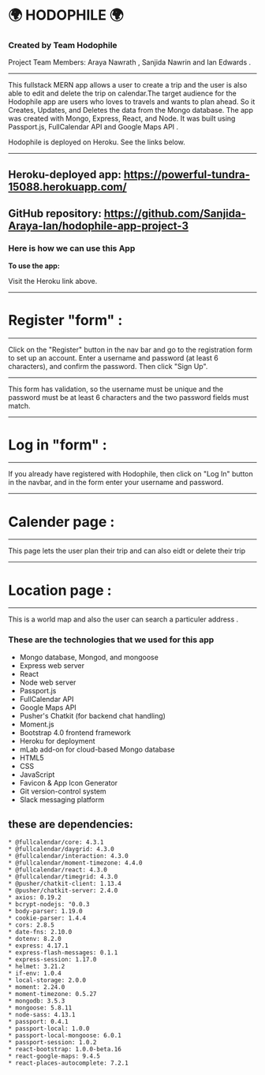 # 🌍 HODOPHILE 🌍
   
### Created by Team Hodophile

Project Team Members: Araya Nawrath , Sanjida Nawrin and Ian Edwards .

____________
This fullstack MERN app allows a user to create a trip and the user is also able to edit and delete the trip on calendar.The target audience for the Hodophile app are users who loves to travels and wants to plan ahead.
So it Creates, Updates, and Deletes the data from the Mongo database. The app was created with Mongo, Express, React, and Node. It was built using Passport.js, FullCalendar API and  Google Maps API .

Hodophile is deployed on Heroku. See the links below.

- - - -
## Heroku-deployed app: https://powerful-tundra-15088.herokuapp.com/

## GitHub repository: https://github.com/Sanjida-Araya-Ian/hodophile-app-project-3


### Here is how we can use this App ###

<strong>To use the app:</strong> 

Visit the Heroku link above. 

- - - -
# Register "form" :
- - - -
Click on the "Register" button in the nav bar and go to the registration form to set up an account. Enter a username and password (at least 6 characters), and confirm the password. Then click "Sign Up". 

- - - -

This form has validation, so the username must be unique and the password must be at least 6 characters and the two password fields must match.

- - - -
# Log in "form" :
- - - -

If you already have registered with Hodophile, then click on "Log In" button in the navbar, and in the form enter your username and password. 

- - - -
# Calender page :
- - - -

This page lets the user plan their trip and can also eidt or delete their 
trip

- - - -
# Location page :
- - - -

 This is a world map and also the user can search a particuler address .

 ### These are the technologies that we used for this app ###

 * Mongo database, Mongod, and mongoose
* Express web server
* React
* Node web server
* Passport.js
* FullCalendar API
* Google Maps API
* Pusher's Chatkit (for backend chat handling)
* Moment.js
* Bootstrap 4.0 frontend framework
* Heroku for deployment
* mLab add-on for cloud-based Mongo database
* HTML5
* CSS
* JavaScript
* Favicon & App Icon Generator
* Git version-control system
* Slack messaging platform

## these are dependencies:

    * @fullcalendar/core: 4.3.1
    * @fullcalendar/daygrid: 4.3.0
    * @fullcalendar/interaction: 4.3.0
    * @fullcalendar/moment-timezone: 4.4.0
    * @fullcalendar/react: 4.3.0
    * @fullcalendar/timegrid: 4.3.0
    * @pusher/chatkit-client: 1.13.4
    * @pusher/chatkit-server: 2.4.0
    * axios: 0.19.2
    * bcrypt-nodejs: "0.0.3
    * body-parser: 1.19.0
    * cookie-parser: 1.4.4
    * cors: 2.8.5
    * date-fns: 2.10.0
    * dotenv: 8.2.0
    * express: 4.17.1
    * express-flash-messages: 0.1.1
    * express-session: 1.17.0
    * helmet: 3.21.2
    * if-env: 1.0.4
    * local-storage: 2.0.0
    * moment: 2.24.0
    * moment-timezone: 0.5.27
    * mongodb: 3.5.3
    * mongoose: 5.8.11
    * node-sass: 4.13.1
    * passport: 0.4.1
    * passport-local: 1.0.0
    * passport-local-mongoose: 6.0.1
    * passport-session: 1.0.2
    * react-bootstrap: 1.0.0-beta.16
    * react-google-maps: 9.4.5
    * react-places-autocomplete: 7.2.1